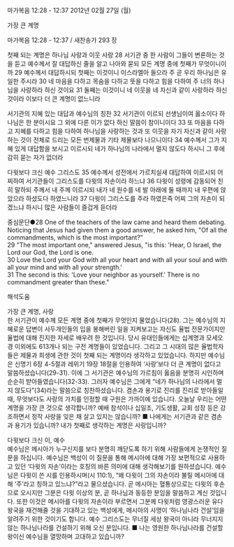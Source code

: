 마가복음 12:28 - 12:37 
2012년 02월 27일 (월)

가장 큰 계명



마가복음 12:28 - 12:37 / 새찬송가 293 장


첫째 되는 계명은 하나님 사랑과 이웃 사랑
28 서기관 중 한 사람이 그들이 변론하는 것을 듣고 예수께서 잘 대답하신 줄을 알고 나아와 묻되 모든 계명 중에 첫째가 무엇이니이까 29 예수께서 대답하시되 첫째는 이것이니 이스라엘아 들으라 주 곧 우리 하나님은 유일한 주시라 30 네 마음을 다하고 목숨을 다하고 뜻을 다하고 힘을 다하여 주 너의 하나님을 사랑하라 하신 것이요 31 둘째는 이것이니 네 이웃을 네 자신과 같이 사랑하라 하신 것이라 이보다 더 큰 계명이 없느니라

서기관의 지혜 있는 대답과 예수님의 칭찬
32 서기관이 이르되 선생님이여 옳소이다 하나님은 한 분이시요 그 외에 다른 이가 없다 하신 말씀이 참이니이다 33 또 마음을 다하고 지혜를 다하고 힘을 다하여 하나님을 사랑하는 것과 또 이웃을 자기 자신과 같이 사랑하는 것이 전체로 드리는 모든 번제물과 기타 제물보다 나으니이다 34 예수께서 그가 지혜 있게 대답함을 보시고 이르시되 네가 하나님의 나라에서 멀지 않도다 하시니 그 후에 감히 묻는 자가 없더라

다윗보다 크신 예수 그리스도
35 예수께서 성전에서 가르치실새 대답하여 이르시되 어찌하여 서기관들이 그리스도를 다윗의 자손이라 하느냐 36 다윗이 성령에 감동되어 친히 말하되 주께서 내 주께 이르시되 내가 네 원수를 네 발 아래에 둘 때까지 내 우편에 앉았으라 하셨도다 하였느니라 37 다윗이 그리스도를 주라 하였은즉 어찌 그의 자손이 되겠느냐 하시니 많은 사람들이 즐겁게 듣더라

중심문단●28 One of the teachers of the law came and heard them debating. Noticing that Jesus had given them a good answer, he asked him, "Of all the commandments, which is the most important?"   
29 "The most important one," answered Jesus, "is this: 'Hear, O Israel, the Lord our God, the Lord is one.   
30 Love the Lord your God with all your heart and with all your soul and with all your mind and with all your strength.'   
31 The second is this: 'Love your neighbor as yourself.' There is no commandment greater than these."

해석도움





가장 큰 계명, 사랑  
한 서기관이 예수께 모든 계명 중에 첫째가 무엇인지 물었습니다(28). 그는 예수님의 지혜로운 답변이 사두개인들의 입을 봉해버린 일을 지켜보고는 자신도 율법 전문가이지만 율법에 대해 진지한 자세로 배우려 한 것입니다. 당시 유대인들에게는 십계명과 모세오경 이외에도 613개나 되는 구전 계명들이 있었습니다. 그리고 그 시대의 많은 율법학자들은 제물과 희생에 관한 것이 첫째 되는 계명이라 생각하고 있었습니다. 하지만 예수님은 신명기 6장 4-5절과 레위기 19장 18절을 인용하여 ‘사랑’보다 더 큰 계명이 없다고 말씀하셨습니다(29-31). 이에 그 서기관은 예수님의 가르침이 옳음을 분명히 시인하며 순순히 받아들였습니다(32-33). 그러자 예수님은 그에게 “네가 하나님의 나라에서 멀지 않도다”(34)라는 말씀으로 칭찬하셨습니다. 겸손과 용기로 진리를 진리로 받아들일 때, 무엇보다도 사랑의 가치를 인정할 때 구원은 가까이에 있습니다. 오늘날 우리는 어떤 계명을 가장 큰 것으로 생각합니까? 예배 참석이나 십일조, 기도생활, 교회 성장 등은 강조하면서 정작 사랑을 잊은 채 살고 있지는 않습니까?
■ 나에게는 서기관과 같은 겸손과 용기가 있습니까? 내가 첫째로 생각하는 계명은 사랑입니까?

다윗보다 크신 이, 예수  
예수님은 메시아가 누구신지를 보다 분명히 깨닫도록 하기 위해 사람들에게 논쟁적인 질문을 하십니다. 예수님은 백성이 이 질문을 통해 메시아에 대해 가장 보편적으로 사용하고 있던 ‘다윗의 자손’이라는 호칭의 바른 의미에 대해 생각해보기를 원하셨습니다. 예수님은 다윗이 쓴 시를 인용하시며(시 110:1), “왜 다윗이 그의 자손이라 불릴 메시아에 대해 ‘주’라고 칭하고 있느냐?”라고 물으셨습니다. 곧 메시아는 혈통상으로는 다윗의 후손으로 오시지만 그분은 다윗 이상의 분, 곧 하나님과 동등한 분임을 말씀하고 계신 것입니다. 또한 이것은 메시아를 다윗의 자손이라 부르면서 그분께 다윗처럼 영광스러운 유다 왕국을 재건해줄 것을 기대하고 있는 백성에게, 메시아의 사명이 ‘하나님나라 건설’임을 알려주기 위한 것이기도 합니다. 예수 그리스도는 무너질 세상 왕국이 아니라 무너지지 않는 하나님나라를 건설하기 위해 오신 분입니다.
■ 나는 영원한 하나님나라를 건설할 왕이신 예수님을 열망하며 고대하고 있습니까?